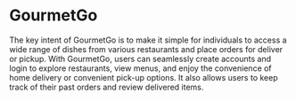 # GourmetGo
The key intent of GourmetGo is to make it simple for individuals to access a wide range of dishes from various restaurants and place orders for deliver or pickup. With GourmetGo, users can seamlessly create accounts and login to explore restaurants, view menus, and enjoy the convenience of home delivery or convenient pick-up options. It also allows users to keep track of their past orders and review delivered items.
